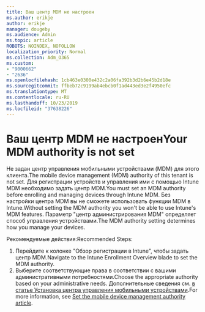 ```yaml
---
title: Ваш центр MDM не настроен
ms.author: erikje
author: erikje
manager: dougeby
ms.audience: Admin
ms.topic: article
ROBOTS: NOINDEX, NOFOLLOW
localization_priority: Normal
ms.collection: Adm_O365
ms.custom:
- "9000662"
- "2636"
ms.openlocfilehash: 1cb463e0300e432c2a06fa392b3d2b6e45b2d18e
ms.sourcegitcommit: ffbeb72c9199ab4ebcb0f1ad443ed3e2f4950efc
ms.translationtype: MT
ms.contentlocale: ru-RU
ms.lasthandoff: 10/23/2019
ms.locfileid: "37638226"
---
```

# <a name="your-mdm-authority-is-not-set"></a><span data-ttu-id="2ca0a-102">Ваш центр MDM не настроен</span><span class="sxs-lookup"><span data-stu-id="2ca0a-102">Your MDM authority is not set</span></span>

<span data-ttu-id="2ca0a-103">Не задан центр управления мобильными устройствами (MDM) для этого клиента.</span><span class="sxs-lookup"><span data-stu-id="2ca0a-103">The mobile device management (MDM) authority of this tenant is not set.</span></span> <span data-ttu-id="2ca0a-104">Для регистрации устройств и управления ими с помощью Intune MDM необходимо задать центр MDM.</span><span class="sxs-lookup"><span data-stu-id="2ca0a-104">You must set an MDM authority before enrolling and managing devices through Intune MDM.</span></span> <span data-ttu-id="2ca0a-105">Без настройки центра MDM вы не сможете использовать функции MDM в Intune.</span><span class="sxs-lookup"><span data-stu-id="2ca0a-105">Without setting the MDM authority you won't be able to use Intune's MDM features.</span></span> <span data-ttu-id="2ca0a-106">Параметр "центр администрирования MDM" определяет способ управления устройствами.</span><span class="sxs-lookup"><span data-stu-id="2ca0a-106">The MDM authority setting determines how you manage your devices.</span></span>

<span data-ttu-id="2ca0a-107">Рекомендуемые действия:</span><span class="sxs-lookup"><span data-stu-id="2ca0a-107">Recommended Steps:</span></span>
1. <span data-ttu-id="2ca0a-108">Перейдите к колонке "Обзор регистрации в Intune", чтобы задать центр MDM.</span><span class="sxs-lookup"><span data-stu-id="2ca0a-108">Navigate to the Intune Enrollment Overview blade to set the MDM authority.</span></span>
2. <span data-ttu-id="2ca0a-109">Выберите соответствующие права в соответствии с вашими административными потребностями.</span><span class="sxs-lookup"><span data-stu-id="2ca0a-109">Choose the appropriate authority based on your administrative needs.</span></span> <span data-ttu-id="2ca0a-110">Дополнительные сведения см. [в статье Установка центра управления мобильными устройствами](https://docs.microsoft.com/intune/mdm-authority-set).</span><span class="sxs-lookup"><span data-stu-id="2ca0a-110">For more information, see [Set the mobile device management authority article](https://docs.microsoft.com/intune/mdm-authority-set).</span></span>